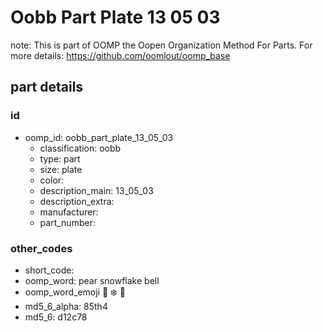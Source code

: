 # Oobb Part Plate 13 05 03  

note: This is part of OOMP the Oopen Organization Method For Parts. For more details: https://github.com/oomlout/oomp_base

##  part details





### id
* oomp_id: oobb_part_plate_13_05_03
  * classification: oobb
  * type: part
  * size: plate
  * color: 
  * description_main: 13_05_03
  * description_extra: 
  * manufacturer: 
  * part_number: 

### other_codes
* short_code: 
* oomp_word: pear snowflake bell
* oomp_word_emoji :pear: :snowflake: :bell:
* md5_6_alpha: 85th4
* md5_6: d12c78